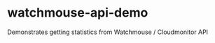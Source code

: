watchmouse-api-demo
===================

Demonstrates getting statistics from Watchmouse / Cloudmonitor API
